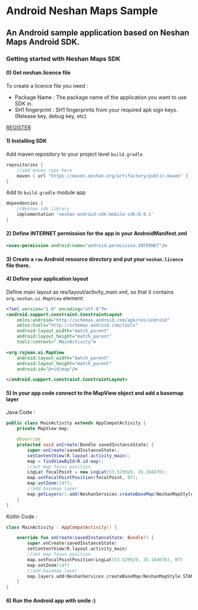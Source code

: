 # Android Neshan Maps Sample
## An Android sample application based on Neshan Maps Android SDK.

### Getting started with Neshan Maps SDK


#### 0) Get neshan.licence file  
To create a licence file you need :  
- Package Name : The package name of the application you want to use SDK in.  
- SH1 fingerprint : SH1 fingerprints from your required apk sign keys. (Release key, debug key, etc)  

[REGISTER](https://developer.neshan.org)


#### 1) Installing SDK

Add maven repository to your project level `build.gradle`

```gradle
repositories {
    //add maven repo here
    maven { url "https://maven.neshan.org/artifactory/public-maven" }
}
```

Add to `build.gradle` module app

```gradle
dependencies {
    //Neshan sdk library
    implementation 'neshan-android-sdk:mobile-sdk:0.9.1'
}
```

#### 2) Define INTERNET permission for the app in your AndroidManifest.xml

```xml
<uses-permission android:name="android.permission.INTERNET"/>
```

#### 3) Create a `raw` Android resource directory and put your `neshan.licence` file there.

#### 4) Define your application layout

Define main layout as res/layout/activity_main.xml, so that it contains `org.neshan.ui.MapView` element:

```xml
<?xml version="1.0" encoding="utf-8"?>
<android.support.constraint.ConstraintLayout
    xmlns:android="http://schemas.android.com/apk/res/android"
    xmlns:tools="http://schemas.android.com/tools"
    android:layout_width="match_parent"
    android:layout_height="match_parent"
    tools:context=".MainActivity">

<org.rajman.ui.MapView
    android:layout_width="match_parent"
    android:layout_height="match_parent"
    android:id="@+id/map"/>

</android.support.constraint.ConstraintLayout>
```

#### 5) In your app code connect to the MapView object and add a basemap layer

Java Code :
```java 
public class MainActivity extends AppCompatActivity {
    private MapView map;

    @Override
    protected void onCreate(Bundle savedInstanceState) {
        super.onCreate(savedInstanceState);
        setContentView(R.layout.activity_main);
        map = findViewById(R.id.map);
        //set map focus position
        LngLat focalPoint = new LngLat(53.529929, 35.164676);
        map.setFocalPointPosition(focalPoint, 0f);
        map.setZoom(14f);
        //add basemap layer
        map.getLayers().add(NeshanServices.createBaseMap(NeshanMapStyle.STANDARD_DAY));
    }
}
```

Kotlin Code :
```kotlin
class MainActivity : AppCompatActivity() {

    override fun onCreate(savedInstanceState: Bundle?) {
        super.onCreate(savedInstanceState)
        setContentView(R.layout.activity_main)
        //set map focus position
        map.setFocalPointPosition(LngLat(53.529929, 35.164676), 0f)
        map.setZoom(14f)
        //add basemap layer
        map.layers.add(NeshanServices.createBaseMap(NeshanMapStyle.STANDARD_DAY))
    }
}
```

#### 6) Run the Android app with smile :)

